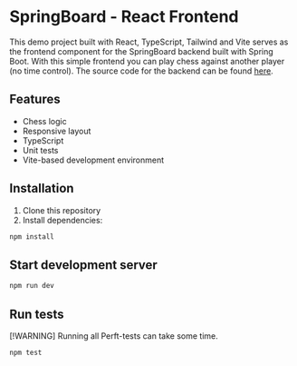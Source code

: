 # SpringBoard - React Frontend

This demo project built with React, TypeScript, Tailwind and Vite serves as
the frontend component for the SpringBoard backend built with Spring Boot. 
With this simple frontend you can play chess against another player 
(no time control). The source code for the backend can be found 
[here](https://github.com/marcel-gerber/SpringBoard).

## Features

- Chess logic
- Responsive layout
- TypeScript
- Unit tests
- Vite-based development environment

## Installation

1. Clone this repository
2. Install dependencies:

```bash
npm install
```

## Start development server

```bash
npm run dev
```

## Run tests

[!WARNING]
Running all Perft-tests can take some time.

```bash
npm test
```